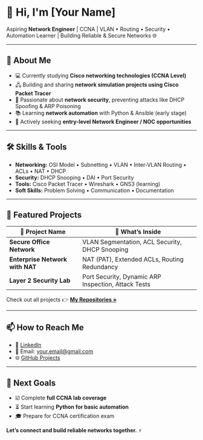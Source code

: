 # 👋 Hi, I'm [Your Name]  

Aspiring **Network Engineer** | CCNA | VLAN • Routing • Security • Automation Learner | Building Reliable & Secure Networks 🌐

---

## 🚀 About Me
- 💻 Currently studying **Cisco networking technologies (CCNA Level)**
- 🖧 Building and sharing **network simulation projects using Cisco Packet Tracer**
- 🔐 Passionate about **network security**, preventing attacks like DHCP Spoofing & ARP Poisoning
- 📚 Learning **network automation** with Python & Ansible (early stage)
- 🎯 Actively seeking **entry-level Network Engineer / NOC opportunities**

---

## 🛠️ Skills & Tools
- **Networking:** OSI Model • Subnetting • VLAN • Inter-VLAN Routing • ACLs • NAT • DHCP
- **Security:** DHCP Snooping • DAI • Port Security
- **Tools:** Cisco Packet Tracer • Wireshark • GNS3 (learning)
- **Soft Skills:** Problem Solving • Communication • Documentation

---

## 📂 Featured Projects
| 🔗 **Project Name**                      | 📑 **What’s Inside**                                  |
|------------------------------------------|------------------------------------------------------|
| **Secure Office Network**                | VLAN Segmentation, ACL Security, DHCP Snooping       |
| **Enterprise Network with NAT**          | NAT (PAT), Extended ACLs, Routing Redundancy         |
| **Layer 2 Security Lab**                 | Port Security, Dynamic ARP Inspection, Attack Tests  |

Check out all projects 👉 [**My Repositories »**](https://github.com/yourusername?tab=repositories)

---

## 📫 How to Reach Me
- 💼 [LinkedIn](https://linkedin.com/in/yourprofile)
- 📧 Email: your.email@gmail.com
- 🌐 [GitHub Projects](https://github.com/yourusername)

---

## 🧭 Next Goals
- ☑️ Complete **full CCNA lab coverage**
- ⏳ Start learning **Python for basic automation**
- 🎓 Prepare for CCNA certification exam

**Let’s connect and build reliable networks together.** ⚡

